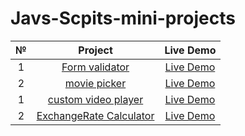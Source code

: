 # Javs-Scpits-mini-projects
| № | Project  | Live Demo  |
| :-----: | :-: | :-: |
| 1 | [Form validator](https://github.com/BogdanZots/Form-validator-Js-mini-projects-) |  [Live Demo ](https://bogdanzots.github.io/Form-validator-Js-mini-projects-/) |
| 2 | [movie picker](https://github.com/BogdanZots/film-picker-js-mini-projects) |[Live Demo](https://bogdanzots.github.io/film-picker-js-mini-projects/) |
| 1 | [custom video player](https://github.com/BogdanZots/Custom-video-playes-js-mini-projects) | [Live Demo](https://bogdanzots.github.io/Custom-video-playes-js-mini-projects/) |
| 2 | [ExchangeRate Calculator](https://github.com/BogdanZots/Exchange-rate-calculator-js-mini-project) | [Live Demo](https://bogdanzots.github.io/Exchange-rate-calculator-js-mini-project/) |
